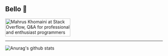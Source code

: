 ## Bello 👋
<a href="https://stackoverflow.com/users/11697139/mahrus-khomaini">
  <img src="https://stackoverflow.com/users/flair/11697139.png" width="208" height="58" alt="Mahrus Khomaini at Stack Overflow, Q&amp;A for professional and enthusiast programmers" title="Mahrus Khomaini at Stack Overflow, Q&amp;A for professional and enthusiast programmers"></a>
 
 -----
![Anurag's github stats](https://github-readme-stats.vercel.app/api?username=mahruskh&show_icons=true)
